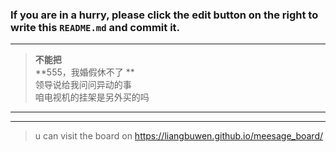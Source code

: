 ### If you are in a hurry, please click the edit button on the right to write this `README.md` and commit it.
  
---
>**不能把**  
>**555，我婚假休不了 **  
>领导说给我问问异动的事  
>咱电视机的挂架是另外买的吗
---  
***
> u can visit the board on <https://liangbuwen.github.io/meesage_board/>    
